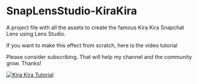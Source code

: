# SnapLensStudio-KiraKira
A project file with all the assets to create the famous Kira Kira Snapchat Lens using Lens Studio.

If you want to make this effect from scratch, here is the video tutorial


Please consider subscribing. That will help my channel and the community grow. Thanks!

[![Kira Kira Tutorial](https://imgur.com/gallery/MH72Mio)](https://youtu.be/Hr1uLEJ9IuI)
